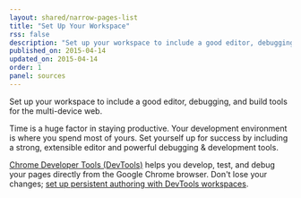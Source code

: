 ```yaml
---
layout: shared/narrow-pages-list
title: "Set Up Your Workspace"
rss: false
description: "Set up your workspace to include a good editor, debugging, and build tools for the multi-device web."
published_on: 2015-04-14
updated_on: 2015-04-14
order: 1
panel: sources
---
```


<p class="intro">
  Set up your workspace to include a good editor, debugging, and build tools for the multi-device web.
</p>

Time is a huge factor in staying productive. Your development environment is where you spend most of yours. Set yourself up for success by including a strong, extensible editor and powerful debugging & development tools.

[Chrome Developer Tools (DevTools)](/web/tools/setup/workspace/setup-devtools) helps you develop, test, and debug your pages directly from the Google Chrome browser. Don't lose your changes; [set up persistent authoring with DevTools workspaces](/web/tools/setup/workspace/setup-workflow).
